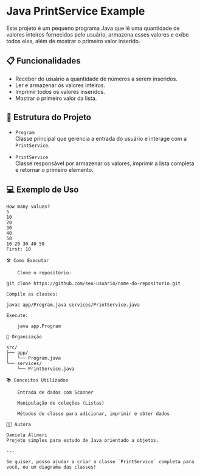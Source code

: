 # Java PrintService Example

Este projeto é um pequeno programa Java que lê uma quantidade de valores inteiros fornecidos pelo usuário, armazena esses valores e exibe todos eles, além de mostrar o primeiro valor inserido.

## 📋 Funcionalidades

- Receber do usuário a quantidade de números a serem inseridos.
- Ler e armazenar os valores inteiros.
- Imprimir todos os valores inseridos.
- Mostrar o primeiro valor da lista.

## 🧱 Estrutura do Projeto

- `Program`  
  Classe principal que gerencia a entrada do usuário e interage com a `PrintService`.

- `PrintService`  
  Classe responsável por armazenar os valores, imprimir a lista completa e retornar o primeiro elemento.

## 💻 Exemplo de Uso

```text
How many values? 
5
10
20
30
40
50
10 20 30 40 50 
First: 10

🛠️ Como Executar

    Clone o repositório:

git clone https://github.com/seu-usuario/nome-do-repositorio.git

Compile as classes:

javac app/Program.java services/PrintService.java

Execute:

    java app.Program

📁 Organização

src/
├── app/
│   └── Program.java
└── services/
    └── PrintService.java

📚 Conceitos Utilizados

    Entrada de dados com Scanner

    Manipulação de coleções (Listas)

    Métodos de classe para adicionar, imprimir e obter dados

👩‍💻 Autora

Daniela Alineri
Projeto simples para estudo de Java orientado a objetos.

---

Se quiser, posso ajudar a criar a classe `PrintService` completa para você, ou um diagrama das classes!


  
